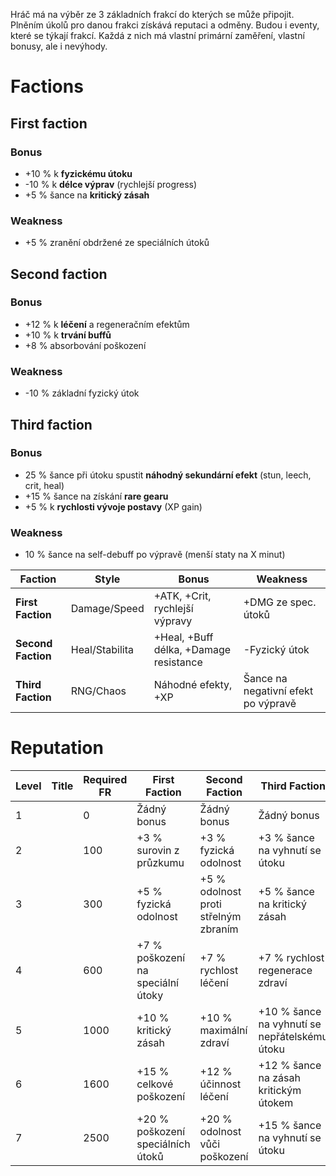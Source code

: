 Hráč má na výběr ze 3 základních frakcí do kterých se může připojit. Plněním úkolů pro danou frakci získává reputaci a odměny. Budou i eventy, které se týkají frakcí. Každá z nich má vlastní primární zaměření, vlastní bonusy, ale i nevýhody.
# Factions
## First faction
### Bonus
- +10 % k **fyzickému útoku**
- -10 % k **délce výprav** (rychlejší progress)
- +5 % šance na **kritický zásah**
### Weakness
- +5 % zranění obdržené ze speciálních útoků
## Second faction
### Bonus 
- +12 % k **léčení** a regeneračním efektům
- +10 % k **trvání buffů**
- +8 % absorbování poškození
### Weakness
- -10 % základní fyzický útok
## Third faction
### Bonus
-  25 % šance při útoku spustit **náhodný sekundární efekt** (stun, leech, crit, heal)
- +15 % šance na získání **rare gearu**
- +5 % k **rychlosti vývoje postavy** (XP gain)
### Weakness
- 10 % šance na self-debuff po výpravě (menší staty na X minut)

| Faction            | Style          | Bonus                                  | Weakness                            |
| ------------------ | -------------- | -------------------------------------- | ----------------------------------- |
| **First Faction**  | Damage/Speed   | +ATK, +Crit, rychlejší výpravy         | +DMG ze spec. útoků                 |
| **Second Faction** | Heal/Stabilita | +Heal, +Buff délka, +Damage resistance | -Fyzický útok                       |
| **Third Faction**  | RNG/Chaos      | Náhodné efekty, +XP                    | Šance na negativní efekt po výpravě |
# Reputation
| Level | Title | Required FR | First Faction                     | Second Faction                       | Third Faction                                 |
| ----- | ----- | ----------- | --------------------------------- | ------------------------------------ | --------------------------------------------- |
| 1     |       | 0           | Žádný bonus                       | Žádný bonus                          | Žádný bonus                                   |
| 2     |       | 100         | +3 % surovin z průzkumu           | +3 % fyzická odolnost                | +3 % šance na vyhnutí se útoku                |
| 3     |       | 300         | +5 % fyzická odolnost             | +5 % odolnost proti střelným zbraním | +5 % šance na kritický zásah                  |
| 4     |       | 600         | +7 % poškození na speciální útoky | +7 % rychlost léčení                 | +7 % rychlost regenerace zdraví               |
| 5     |       | 1000        | +10 % kritický zásah              | +10 % maximální zdraví               | +10 % šance na vyhnutí se nepřátelskému útoku |
| 6     |       | 1600        | +15 % celkové poškození           | +12 % účinnost léčení                | +12 % šance na zásah kritickým útokem         |
| 7     |       | 2500        | +20 % poškození speciálních útoků | +20 % odolnost vůči poškození        | +15 % šance na vyhnutí se útoku               |